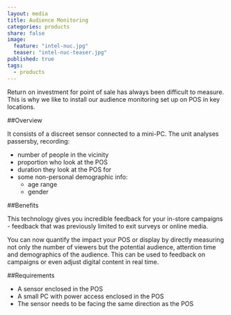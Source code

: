 ```yaml
---
layout: media
title: Audience Monitoring
categories: products
share: false
image: 
  feature: "intel-nuc.jpg"
  teaser: "intel-nuc-teaser.jpg"
published: true
tags: 
  - products
---
```


Return on investment for point of sale has always been difficult to measure. This is why we like to install our audience monitoring set up on POS in key locations.

##Overview

It consists of a discreet sensor connected to a mini-PC. The unit analyses passersby, recording:

- number of people in the vicinity
- proportion who look at the POS
- duration they look at the POS for
- some non-personal demographic info:
  - age range
  - gender

##Benefits

This technology gives you incredible feedback for your in-store campaigns - feedback that was previously limited to exit surveys or online media.

You can now quantify the impact your POS or display by directly measuring not only the number of viewers but the potential audience, attention time and demographics of the audience. This can be used to feedback on campaigns or even adjust digital content in real time.

##Requirements

- A sensor enclosed in the POS
- A small PC with power access enclosed in the POS
- The sensor needs to be facing the same direction as the POS
